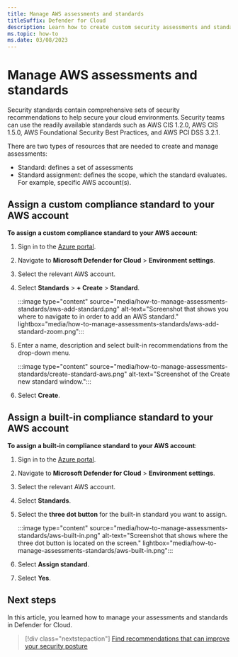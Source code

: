 ```yaml
---
title: Manage AWS assessments and standards
titleSuffix: Defender for Cloud
description: Learn how to create custom security assessments and standards for your AWS environment.
ms.topic: how-to
ms.date: 03/08/2023
---
```


# Manage AWS assessments and standards

Security standards contain comprehensive sets of security recommendations to help secure your cloud environments. Security teams can use the readily available standards such as AWS CIS 1.2.0, AWS CIS 1.5.0, AWS Foundational Security Best Practices, and AWS PCI DSS 3.2.1.

There are two types of resources that are needed to create and manage assessments:

- Standard: defines a set of assessments
- Standard assignment: defines the scope, which the standard evaluates. For example, specific AWS account(s).

## Assign a custom compliance standard to your AWS account

**To assign a custom compliance standard to your AWS account**:

1. Sign in to the [Azure portal](https://portal.azure.com/).

1. Navigate to **Microsoft Defender for Cloud** > **Environment settings**.

1. Select the relevant AWS account.

1. Select **Standards** > **+ Create** > **Standard**.

    :::image type="content" source="media/how-to-manage-assessments-standards/aws-add-standard.png" alt-text="Screenshot that shows you where to navigate to in order to add an AWS standard." lightbox="media/how-to-manage-assessments-standards/aws-add-standard-zoom.png":::

1. Enter a name, description and select built-in recommendations from the drop-down menu.

    :::image type="content" source="media/how-to-manage-assessments-standards/create-standard-aws.png" alt-text="Screenshot of the Create new standard window.":::

1. Select **Create**.

## Assign a built-in compliance standard to your AWS account

**To assign a built-in compliance standard to your AWS account**:

1. Sign in to the [Azure portal](https://portal.azure.com/).

1. Navigate to **Microsoft Defender for Cloud** > **Environment settings**.

1. Select the relevant AWS account.

1. Select **Standards**.

1. Select the **three dot button** for the built-in standard you want to assign.

    :::image type="content" source="media/how-to-manage-assessments-standards/aws-built-in.png" alt-text="Screenshot that shows where the three dot button is located on the screen." lightbox="media/how-to-manage-assessments-standards/aws-built-in.png":::

1. Select **Assign standard**.

1. Select **Yes**.

## Next steps

In this article, you learned how to manage your assessments and standards in Defender for Cloud.

> [!div class="nextstepaction"]
> [Find recommendations that can improve your security posture](review-security-recommendations.md)
